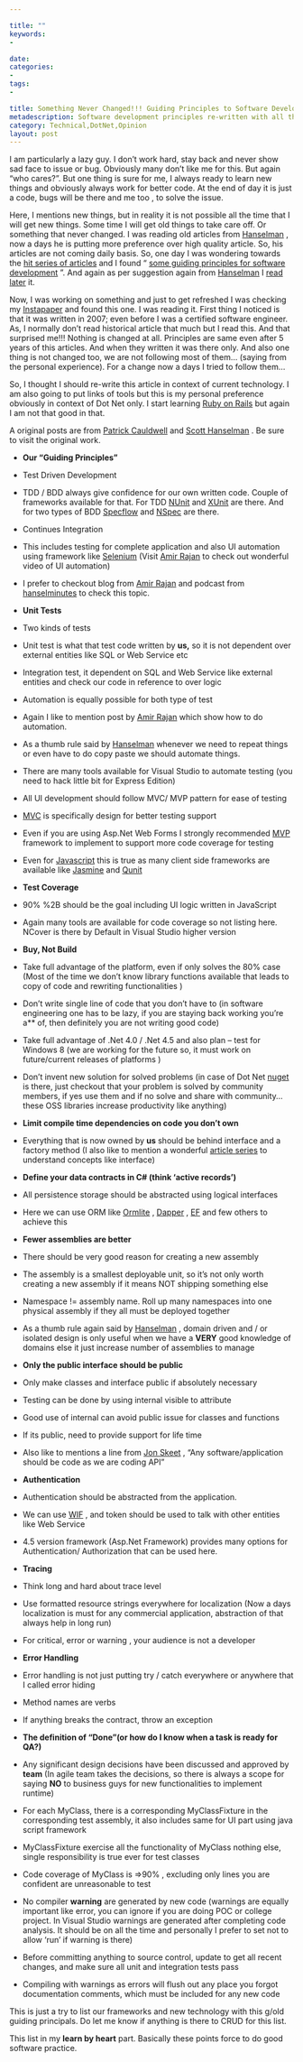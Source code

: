 ```yaml
---

title: ""
keywords:
- 

date: 
categories:
- 
tags:
- 

title: Something Never Changed!!! Guiding Principles to Software Development
metadescription: Software development principles re-written with all the links and details.
category: Technical,DotNet,Opinion
layout: post
---
```

I am particularly a lazy guy. I don’t work hard, stay back and never show sad face to issue or bug. Obviously many don’t like me for this. But again “who cares?”. But one thing is sure for me, I always ready to learn new things and obviously always work for better code. At the end of day it is just a code, bugs will be there and me too , to solve the issue.

Here, I mentions new things, but in reality it is not possible all the time that I will get new things. Some time I will get old things to take care off. Or something that never changed. I was reading old articles from [Hanselman][1] , now a days he is putting more preference over high quality article. So, his articles are not coming daily basis. So, one day I was wondering towards the [hit series of articles][2] and I found “ [some guiding principles for software development][3] ”. And again as per suggestion again from [Hanselman][4] I [read later][5] it.


Now, I was working on something and just to get refreshed I was checking my [Instapaper][6] and found this one. I was reading it. First thing I noticed is that it was written in 2007; even before I was a certified software engineer. As, I normally don’t read historical article that much but I read this. And that surprised me!!! Nothing is changed at all. Principles are same even after 5 years of this articles. And when they written it was there only. And also one thing is not changed too, we are not following most of them… (saying from the personal experience). For a change now a days I tried to follow them…

 
So, I thought I should re-write this article in context of current technology. I am also going to put links of tools but this is my personal preference obviously in context of Dot Net only. I start learning [Ruby on Rails][7] but again I am not that good in that.

A original posts are from [Patrick Cauldwell][8] and [Scott Hanselman][3] . Be sure to visit the original work.


*   **Our “Guiding Principles”** 
*   Test Driven Development
*   TDD / BDD always give confidence for our own written code. Couple of frameworks available for that. For TDD [NUnit][9] and [XUnit][10] are there. And for two types of BDD [Specflow][11] and [NSpec][12] are there. 

*   Continues Integration
*   This includes testing for complete application and also UI automation using framework like [Selenium][13] (Visit [Amir Rajan][14] to check out wonderful video of UI automation) 
*   I prefer to checkout blog from [Amir Rajan][14] and podcast from [hanselminutes][15] to check this topic. 

*   **Unit Tests** 
*   Two kinds of tests
*   Unit test is what that test code written by **us,** so it is not dependent over external entities like SQL or Web Service etc 
*   Integration test, it dependent on SQL and Web Service like external entities and check our code in reference to over logic

*   Automation is equally possible for both type of test
*   Again I like to mention post by [Amir Rajan][14] which show how to do automation. 
*   As a thumb rule said by [Hanselman][4] whenever we need to repeat things or even have to do copy paste we should automate things. 
*   There are many tools available for Visual Studio to automate testing (you need to hack little bit for Express Edition)

*   All UI development should follow MVC/ MVP pattern for ease of testing
*   [MVC][16] is specifically design for better testing support 
*   Even if you are using Asp.Net Web Forms I strongly recommended [MVP][17] framework to implement to support more code coverage for testing 
*   Even for [Javascript][18] this is true as many client side frameworks are available like [Jasmine][19] and [Qunit][20] 

*   **Test Coverage** 
*   90% %2B should be the goal including UI logic written in JavaScript
*   Again many tools are available for code coverage so not listing here. NCover is there by Default in Visual Studio higher version

*   **Buy, Not Build** 
*   Take full advantage of the platform, even if only solves the 80% case (Most of the time we don’t know library functions available that leads to copy of code and rewriting functionalities )
*   Don’t write single line of code that you don’t have to (in software engineering one has to be lazy, if you are staying back working you’re a** of, then definitely you are not writing good code)
*   Take full advantage of .Net 4.0 / .Net 4.5 and also plan – test for Windows 8 (we are working for the future so, it must work on future/current releases of platforms )
*   Don’t invent new solution for solved problems (in case of Dot Net [nuget][21] is there, just checkout that your problem is solved by community members, if yes use them and if no solve and share with community… these OSS libraries increase productivity like anything) 

*   **Limit compile time dependencies on code you don’t own** 
*   Everything that is now owned by **us** should be behind interface and a factory method (I also like to mention a wonderful [article series][22] to understand concepts like interface) 

*   **Define your data contracts in C# (think ‘active records’)** 
*   All persistence storage should be abstracted using logical interfaces
*   Here we can use ORM like [Ormlite][23] , [Dapper][24] , [EF][25] and few others to achieve this 

*   **Fewer assemblies are better** 
*   There should be very good reason for creating a new assembly
*   The assembly is a smallest deployable unit, so it’s not only worth creating a new assembly if it means NOT shipping something else
*   Namespace != assembly name. Roll up many namespaces into one physical assembly if they all must be deployed together
*   As a thumb rule again said by [Hanselman][4] , domain driven and / or isolated design is only useful when we have a **VERY** good knowledge of domains else it just increase number of assemblies to manage 

*   **Only the public interface should be public** 
*   Only make classes and interface public if absolutely necessary
*   Testing can be done by using internal visible to attribute
*   Good use of internal can avoid public issue for classes and functions
*   If its public, need to provide support for life time
*   Also like to mentions a line from [Jon Skeet][26] , “Any software/application should be code as we are coding API” 

*   **Authentication** 
*   Authentication should be abstracted from the application.
*   We can use [WIF][27] , and token should be used to talk with other entities like Web Service 
*   4.5 version framework (Asp.Net Framework) provides many options for Authentication/ Authorization that can be used here.

*   **Tracing** 
*   Think long and hard about trace level
*   Use formatted resource strings everywhere for localization (Now a days localization is must for any commercial application, abstraction of that always help in long run)
*   For critical, error or warning , your audience is not a developer

*   **Error Handling** 
*   Error handling is not just putting try / catch everywhere or anywhere that I called error hiding
*   Method names are verbs
*   If anything breaks the contract, throw an exception

*   **The definition of “Done”(or how do I know when a task is ready for QA?)** 
*   Any significant design decisions have been discussed and approved by **team** (In agile team takes the decisions, so there is always a scope for saying **NO** to business guys for new functionalities to implement runtime) 
*   For each MyClass, there is a corresponding MyClassFixture in the corresponding test assembly, it also includes same for UI part using java script framework
*   MyClassFixture exercise all the functionality of MyClass nothing else, single responsibility is true ever for test classes
*   Code coverage of MyClass is =&gt;90% , excluding only lines you are confident are unreasonable to test
*   No compiler **warning** are generated by new code (warnings are equally important like error, you can ignore if you are doing POC or college project. In Visual Studio warnings are generated after completing code analysis. It should be on all the time and personally I prefer to set not to allow ‘run’ if warning is there) 
*   Before committing anything to source control, update to get all recent changes, and make sure all unit and integration tests pass
*   Compiling with warnings as errors will flush out any place you forgot documentation comments, which must be included for any new code

This is just a try to list our frameworks and new technology with this g/old guiding principals. Do let me know if anything is there to CRUD for this list.


This list in my **learn by heart** part. Basically these points force to do good software practice.

 [1]: http://www.hanselman.com
 [2]: http://www.hanselman.com/blog/GreatestHits.aspx
 [3]: http://www.hanselman.com/blog/SomeGuidingPrinciplesForSoftwareDevelopment.aspx
 [4]: http://www.hanselman.com/
 [5]: http://www.hanselman.com/blog/InstapaperDeliveredToYourKindleChangesHowYouConsumeWebContentPlusIFTTTBlogsAndMore.aspx
 [6]: http://www.instapaper.com
 [7]: http://rubyonrails.org/
 [8]: http://www.cauldwell.net/patrick/blog/ThisIBelieveTheDeveloperEdition.aspx
 [9]: http://www.nunit.org/
 [10]: http://xunit.codeplex.com/
 [11]: http://specflow.org
 [12]: http://nspec.org/
 [13]: http://seleniumhq.org/
 [14]: http://amirrajan.net/
 [15]: http://www.hanselminutes.com/339/continuous-delivery-with-jez-humble-and-martin-fowler
 [16]: http://asp.net/mvc
 [17]: http://webformsmvp.com/
 [18]: http://vanilla-js.com/
 [19]: http://pivotal.github.com/jasmine/
 [20]: http://qunitjs.com/
 [21]: http://nuget.org/
 [22]: http://simpleprogrammer.com/back-to-basics-series/
 [23]: https://github.com/ServiceStack/ServiceStack.OrmLite
 [24]: https://github.com/SamSaffron/dapper-dot-net
 [25]: http://msdn.microsoft.com/en-us/data/ef.aspx
 [26]: https://twitter.com/jonskeet
 [27]: http://msdn.microsoft.com/en-in/security/aa570351.aspx